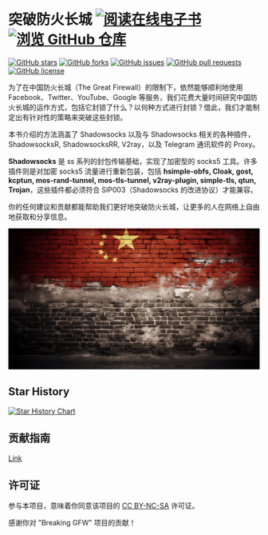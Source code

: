# 突破防火长城  [![阅读在线电子书](https://img.shields.io/badge/%E9%98%85%E8%AF%BB-%E5%9C%A8%E7%BA%BF%E7%94%B5%E5%AD%90%E4%B9%A6-blue)](https://gfw.doge.tg/) [![浏览 GitHub 仓库](https://img.shields.io/badge/%E6%B5%8F%E8%A7%88-GitHub%E4%BB%93%E5%BA%93-orange)](https://github.com/awesome-doge/breaking-gfw-book)
[![GitHub stars](https://img.shields.io/github/stars/awesome-doge/breaking-gfw-book?color=yellow&logo=github)](https://github.com/awesome-doge/breaking-gfw-book/stargazers)
[![GitHub forks](https://img.shields.io/github/forks/awesome-doge/breaking-gfw-book?color=blue&logo=github)](https://github.com/awesome-doge/breaking-gfw-book/network/members)
[![GitHub issues](https://img.shields.io/github/issues/awesome-doge/breaking-gfw-book?logo=github)](https://github.com/awesome-doge/breaking-gfw-book/issues)
[![GitHub pull requests](https://img.shields.io/github/issues-pr/awesome-doge/breaking-gfw-book?logo=github)](https://github.com/awesome-doge/breaking-gfw-book/pulls)
[![GitHub license](https://img.shields.io/github/license/awesome-doge/breaking-gfw-book?logo=github)](https://github.com/awesome-doge/breaking-gfw-book/blob/master/LICENSE)

为了在中国防火长城（The Great Firewall）的限制下，依然能够顺利地使用 Facebook、Twitter、YouTube、Google 等服务，我们花费大量时间研究中国防火长城的运作方式，包括它封锁了什么？以何种方式进行封锁？借此，我们才能制定出有针对性的策略来突破这些封锁。

本书介绍的方法涵盖了 Shadowsocks 以及与 Shadowsocks 相关的各种插件，ShadowsocksR, ShadowsocksRR, V2ray，以及 Telegram 通讯软件的 Proxy。

**Shadowsocks** 是 ss 系列的封包传输基础，实现了加密型的 socks5 工具。许多插件则是对加密 socks5 流量进行重新包装，包括 **hsimple-obfs, Cloak, gost, kcptun, mos-rand-tunnel, mos-tls-tunnel, v2ray-plugin, simple-tls, qtun, Trojan**，这些插件都必须符合 SIP003（Shadowsocks 的改进协议）才能兼容。

你的任何建议和贡献都能帮助我们更好地突破防火长城，让更多的人在网络上自由地获取和分享信息。


![](image/logo.png)

## Star History
[![Star History Chart](https://api.star-history.com/svg?repos=awesome-doge/breaking-gfw-book&type=Timeline)](https://star-history.com/#awesome-doge/breaking-gfw-book&Timeline)

## 贡献指南
[Link](https://github.com/awesome-doge/breaking-gfw-book/blob/master/contributing.md)

## 许可证
参与本项目，意味着你同意该项目的 [CC BY-NC-SA](https://github.com/awesome-doge/breaking-gfw-book/blob/master/LICENSE) 许可证。

感谢你对 "Breaking GFW" 项目的贡献！